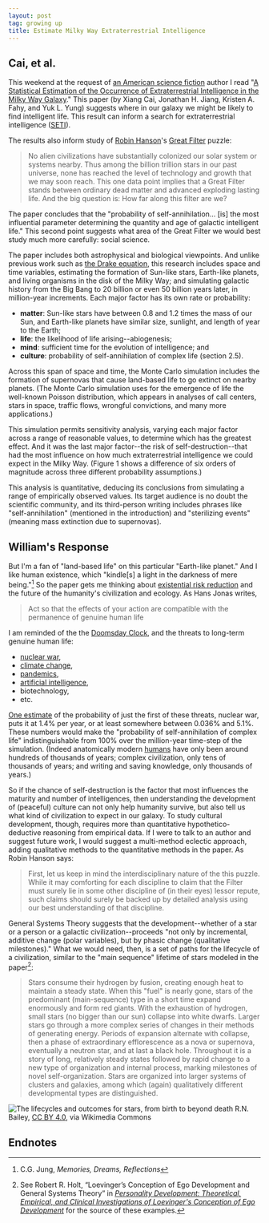 ```yaml
---
layout: post
tag: growing up
title: Estimate Milky Way Extraterrestrial Intelligence
---
```


## Cai, et al.

This weekend at the request of [an American science fiction](https://www.amazon.com/Lancer-Kind/e/B0045CYDG6%3F) author I read "[A Statistical Estimation of the Occurrence of Extraterrestrial Intelligence in the Milky Way Galaxy](https://arxiv.org/pdf/2012.07902.pdf)." This paper (by Xiang Cai, Jonathan H. Jiang, Kristen A. Fahy, and Yuk L. Yung) suggests where in our galaxy we might be likely to find intelligent life. This result can inform a search for extraterrestrial intelligence ([SETI](https://seti.org/)).

The results also inform study of [Robin Hanson](https://economics.gmu.edu/people/rhanson)'s [Great Filter](http://mason.gmu.edu/~rhanson/greatfilter.html) puzzle:

> No alien civilizations have substantially colonized our solar system or systems nearby. Thus among the billion trillion stars in our past universe, none has reached the level of technology and growth that we may soon reach. This one data point implies that a Great Filter stands between ordinary dead matter and advanced exploding lasting life. And the big question is: How far along this filter are we?

The paper concludes that the "probability of self-annihilation... [is] the most influential parameter determining the quantity and age of galactic intelligent life." This second point suggests what area of the Great Filter we would best study much more carefully: social science.


The paper includes both astrophysical and biological viewpoints. And unlike previous work such as [the Drake equation](https://www.pbs.org/wgbh/nova/origins/drake.html), this research includes space and time variables, estimating the formation of Sun-like stars, Earth-like planets, and living organisms in the disk of the Milky Way; and simulating galactic history from the Big Bang to 20 billion or even 50 billion years later, in million-year increments. Each major factor has its own rate or probability:

* **matter**: Sun-like stars have between 0.8 and 1.2 times the mass of our Sun, and Earth-like planets have similar size, sunlight, and length of year to the Earth;
* **life**: the likelihood of life arising--abiogenesis;
* **mind**: sufficient time for the evolution of intelligence; and
* **culture**: probability of self-annihilation of complex life (section 2.5).

Across this span of space and time, the Monte Carlo simulation includes the formation of supernovas that cause land-based life to go extinct on nearby planets. (The Monte Carlo simulation uses for the emergence of life the well-known Poisson distribution, which appears in analyses of call centers, stars in space, traffic flows, wrongful convictions, and many more applications.)

This simulation permits sensitivity analysis, varying each major factor across a range of reasonable values, to determine which has the greatest effect. And it was the last major factor--the risk of self-destruction--that had the most influence on how much extraterrestrial intelligence we could expect in the Milky Way. (Figure 1 shows a difference of six orders of magnitude across three different probability assumptions.)

This analysis is quantitative, deducing its conclusions from simulating a range of empirically observed values. Its target audience is no doubt the scientific community, and its third-person writing includes phrases like "self-annihilation" (mentioned in the introduction) and "sterilizing events" (meaning mass extinction due to supernovas).

## William's Response

But I'm a fan of "land-based life" on this particular "Earth-like planet." And I like human existence, which "kindle[s] a light in the darkness of mere being."[^1] So the paper gets me thinking about [existential risk reduction](https://80000hours.org/articles/existential-risks/) and the future of the humanity's civilization and ecology. As Hans Jonas writes,

> Act so that the effects of your action are compatible with the permanence of genuine human life

I am reminded of the the [Doomsday Clock](https://www.wired.co.uk/article/what-is-the-doomsday-clock), and the threats to long-term genuine human life:

* [nuclear war](https://80000hours.org/problem-profiles/nuclear-security/),
* [climate change](https://80000hours.org/problem-profiles/climate-change/),
* [pandemics](https://80000hours.org/problem-profiles/global-catastrophic-biological-risks/),
* [artificial intelligence](https://80000hours.org/problem-profiles/positively-shaping-artificial-intelligence/),
* biotechnology,
* etc.

[One estimate](https://theconversation.com/doomsday-clock-moves-closer-to-midnight-but-can-we-really-predict-the-end-of-the-world-36632) of the probability of just the first of these threats, nuclear war, puts it at 1.4% per year, or at least somewhere between 0.036% and 5.1%. These numbers would make the "probability of self-annihilation of complex life" indistinguishable from 100% over the million-year time-step of the simulation. (Indeed anatomically modern [humans](https://www.bighistoryproject.com/chapters/4#intro) have only been around hundreds of thousands of years; complex civilization, only tens of thousands of years; and writing and saving knowledge, only thousands of years.)

So if the chance of self-destruction is the factor that most influences the maturity and number of intelligences, then understanding the development of (peaceful) culture can not only help humanity survive, but also tell us what kind of civilization to expect in our galaxy. To study cultural development, though, requires more than quantitative hypothetico-deductive reasoning from empirical data. If I were to talk to an author and suggest future work, I would suggest a multi-method eclectic approach, adding qualitative methods to the quantitative methods in the paper. As Robin Hanson says:

> First, let us keep in mind the interdisciplinary nature of the this puzzle. While it may comforting for each discipline to claim that the Filter must surely lie in some other discipline of (in their eyes) lessor repute, such claims should surely be backed up by detailed analysis using our best understanding of that discipline.

General Systems Theory suggests that the development--whether of a star or a person or a galactic civilization--proceeds "not only by incremental, additive change (polar variables), but by phasic change (qualitative milestones)." What we would need, then, is a set of paths for the lifecycle of a civilization, similar to the "main sequence" lifetime of stars modeled in the paper[^2]:

> Stars consume their hydrogen by fusion, creating enough heat to maintain a steady state. When this "fuel" is nearly gone, stars of the predominant (main-sequence) type in a short time expand enormously and form red giants. With the exhaustion of hydrogen, small stars (no bigger than our sun) collapse into white dwarfs. Larger stars go through a more complex series of changes in their methods of generating energy. Periods of expansion alternate with collapse, then a phase of extraordinary efflorescence as a nova or supernova, eventually a neutron star, and at last a black hole. Throughout it is a story of long, relatively steady states followed by rapid change to a new type of organization and internal process, marking milestones of novel self-organization. Stars are organized into larger systems of clusters and galaxies, among which (again) qualitatively different developmental types are distinguished.

![The lifecycles and outcomes for stars, from birth to beyond death](https://upload.wikimedia.org/wikipedia/commons/4/47/Star_Life_Cycle_Chart.jpg)
R.N. Bailey, [CC BY 4.0](https://creativecommons.org/licenses/by/4.0), via Wikimedia Commons

## Endnotes

[^1]: C.G. Jung, _Memories, Dreams, Reflections_
[^2]: See Robert R. Holt, “Loevinger’s Conception of Ego Development and General Systems Theory” in _[Personality Development: Theoretical, Empirical, and Clinical Investigations of Loevinger's Conception of Ego Development](https://smile.amazon.com/gp/product/B00CWD1IF4/)_ for the source of these examples.